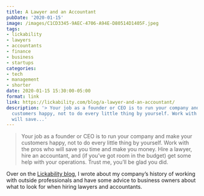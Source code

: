 ```yaml
---
title: A Lawyer and an Accountant
pubDate: '2020-01-15'
image: /images/C1CD3345-9AEC-4706-A94E-D80514D1405F.jpeg
tags:
- lickability
- lawyers
- accountants
- finance
- business
- startups
categories:
- tech
- management
- shorter
date: 2020-01-15 15:30:00-05:00
format: link
link: https://lickability.com/blog/a-lawyer-and-an-accountant/
description: '> Your job as a founder or CEO is to run your company and make your
  customers happy, not to do every little thing by yourself. Work with the pros who
  will save...'
---
```


> Your job as a founder or CEO is to run your company and make your customers happy, not to do every little thing by yourself. Work with the pros who will save you time and make you money. Hire a lawyer, hire an accountant, and (if you’ve got room in the budget) get some help with your operations. Trust me, you’ll be glad you did.

Over on the [Lickability blog](https://blog.lickability.com), I wrote about my company’s history of working with outside professionals and have some advice to business owners about what to look for when hiring lawyers and accountants.
